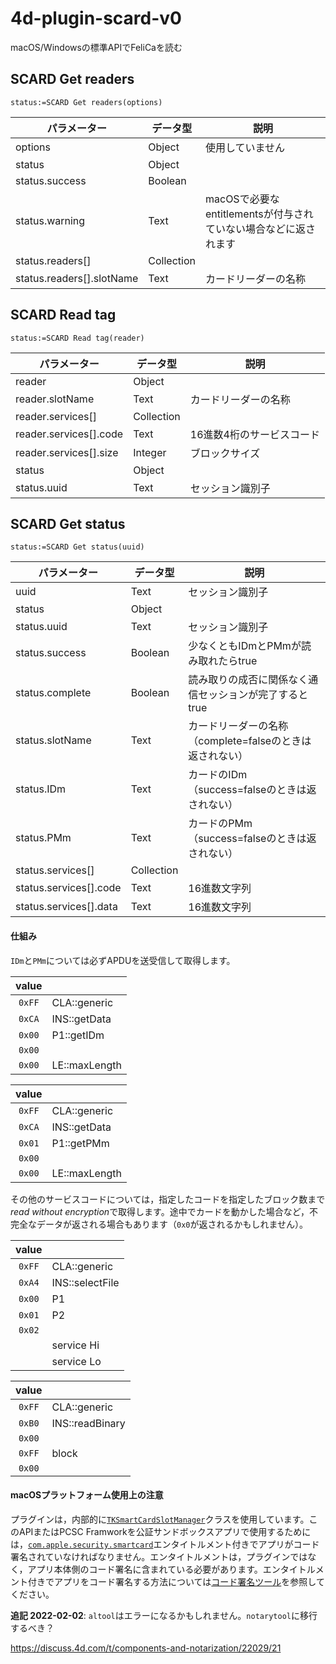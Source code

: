 # 4d-plugin-scard-v0
macOS/Windowsの標準APIでFeliCaを読む

## SCARD Get readers

```4d
status:=SCARD Get readers(options)
```

|パラメーター|データ型|説明|
|-|-|-|
|options|Object|使用していません|
|status|Object||
|status.success|Boolean||
|status.warning|Text|macOSで必要なentitlementsが付与されていない場合などに返されます|
|status.readers[]|Collection|
|status.readers[].slotName|Text|カードリーダーの名称|

## SCARD Read tag

```4d
status:=SCARD Read tag(reader)
```

|パラメーター|データ型|説明|
|-|-|-|
|reader|Object||
|reader.slotName|Text|カードリーダーの名称|
|reader.services[]|Collection|
|reader.services[].code|Text|16進数4桁のサービスコード|
|reader.services[].size|Integer|ブロックサイズ|
|status|Object||
|status.uuid|Text|セッション識別子|

## SCARD Get status

```4d
status:=SCARD Get status(uuid)
```

|パラメーター|データ型|説明|
|-|-|-|
|uuid|Text|セッション識別子|
|status|Object||
|status.uuid|Text|セッション識別子|
|status.success|Boolean|少なくともIDmとPMmが読み取れたらtrue|
|status.complete|Boolean|読み取りの成否に関係なく通信セッションが完了するとtrue|
|status.slotName|Text|カードリーダーの名称（complete=falseのときは返されない）|
|status.IDm|Text|カードのIDm（success=falseのときは返されない）|
|status.PMm|Text|カードのPMm（success=falseのときは返されない）|
|status.services[]|Collection||
|status.services[].code|Text|16進数文字列|
|status.services[].data|Text|16進数文字列|

#### 仕組み

`IDm`と`PMm`については必ずAPDUを送受信して取得します。

|value||
|:-:|:-|
|`0xFF`|CLA::generic|
|`0xCA`|INS::getData|
|`0x00`|P1::getIDm|
|`0x00`||
|`0x00`|LE::maxLength|

|value||
|:-:|:-|
|`0xFF`|CLA::generic|
|`0xCA`|INS::getData|
|`0x01`|P1::getPMm|
|`0x00`||
|`0x00`|LE::maxLength|

その他のサービスコードについては，指定したコードを指定したブロック数まで*read without encryption*で取得します。途中でカードを動かした場合など，不完全なデータが返される場合もあります（`0x0`が返されるかもしれません）。

|value||
|:-:|:-|
|`0xFF`|CLA::generic|
|`0xA4`|INS::selectFile|
|`0x00`|P1|
|`0x01`|P2|
|`0x02`||
||service Hi|
||service Lo|

|value||
|:-:|:-|
|`0xFF`|CLA::generic|
|`0xB0`|INS::readBinary|
|`0x00`||
|`0xFF`|block|
|`0x00`||

#### macOSプラットフォーム使用上の注意

プラグインは，内部的に[`TKSmartCardSlotManager`](https://developer.apple.com/documentation/cryptotokenkit/tksmartcardslotmanager?language=objc)クラスを使用しています。このAPIまたはPCSC Framworkを公証サンドボックスアプリで使用するためには，[`com.apple.security.smartcard`](https://developer.apple.com/documentation/bundleresources/entitlements/com_apple_security_smartcard?language=objc)エンタイトルメント付きでアプリがコード署名されていなければなりません。エンタイトルメントは，プラグインではなく，アプリ本体側のコード署名に含まれている必要があります。エンタイトルメント付きでアプリをコード署名する方法については[コード署名ツール](https://github.com/miyako/4d-class-build-application)を参照してください。

**追記 2022-02-02**: `altool`はエラーになるかもしれません。`notarytool`に移行するべき？

https://discuss.4d.com/t/components-and-notarization/22029/21

